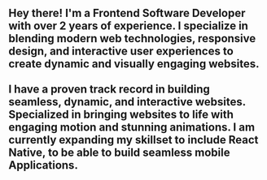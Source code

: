 <h2>Hey there! I'm a Frontend Software Developer with over 2 years of experience. I specialize in blending modern web technologies, responsive design, and interactive user experiences to create dynamic and visually engaging websites. <br /> <br /> I have a proven track record in building seamless, dynamic, and interactive websites. Specialized in bringing websites to life with engaging motion and stunning animations. I am currently expanding my skillset to include React Native, to be able to build seamless mobile Applications.
</h2>

